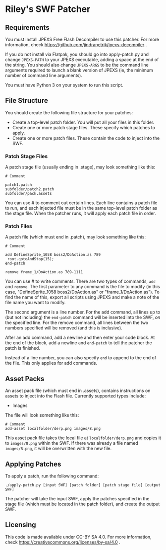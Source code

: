 # Riley's SWF Patcher

## Requirements

You must install JPEXS Free Flash Decompiler to use this patcher. For more information, check https://github.com/jindrapetrik/jpexs-decompiler .

If you do not install via Flatpak, you should go into apply-patch.py and change `JPEXS-PATH` to your JPEXS executable, adding a space at the end of the string. You should also change `JPEXS-ARGS` to be the command line arguments required to launch a blank version of JPEXS (ie, the minimum number of command line arguments).

You must have Python 3 on your system to run this script.

## File Structure

You should create the following file structure for your patches:

- Create a top-level patch folder. You will put all your files in this folder.
- Create one or more patch stage files. These specify which patches to apply.
- Create one or more patch files. These contain the code to inject into the SWF.

### Patch Stage Files

A patch stage file (usually ending in .stage), may look something like this:

```
# Comment

patch1.patch
subfolder/patch2.patch
subfolder/pack.assets
```

You can use \# to comment out certain lines. Each line contains a patch file to run, and each injected file must be in the same top-level patch folder as the stage file. When the patcher runs, it will apply each patch file in order.

### Patch Files

A patch file (which must end in .patch), may look something like this:

```
# Comment

add DefineSprite_1058 boss2/DoAction.as 789
_root.gotoAndStop(15);
end-patch

remove frame_1/DoAction.as 789-1111
```

You can use \# to write comments. There are two types of commands, `add` and `remove`. The first parameter to any command is the file to modify (in this case, "DefineSprite_1058 boss2/DoAction.as" or "frame_1/DoAction.as"). To find the name of this, export all scripts using JPEXS and make a note of the file name you want to modify.

The second argument is a line number. For the add command, all lines up to (but not including) the `end-patch` command will be inserted into the SWF, *on* the specified line. For the remove command, all lines between the two numbers specified will be removed (and this is inclusive).

After an add command, add a newline and then enter your code block. At the end of the block, add a newline and `end-patch` to tell the patcher the patch is finished.

Instead of a line number, you can also specify `end` to append to the end of the file. This only applies for add commands.

## Asset Packs

An asset pack file (which must end in .assets), contains instructions on assets to inject into the Flash file. Currently supported types include:

- Images

The file will look something like this:

```
# Comment
add-asset localfolder/derp.png images/8.png
```

This asset pack file takes the local file at `localfolder/derp.png` and copies it to `images/8.png` within the SWF. If there was already a file named `images/8.png`, it will be overwritten with the new file.

## Applying Patches

To apply a patch, run the following command:

`./apply-patch.py [input SWF] [patch folder] [patch stage file] [output SWF]`

The patcher will take the input SWF, apply the patches specified in the stage file (which must be located in the patch folder), and create the output SWF.

## Licensing

This code is made available under CC-BY SA 4.0. For more information, check https://creativecommons.org/licenses/by-sa/4.0 .
